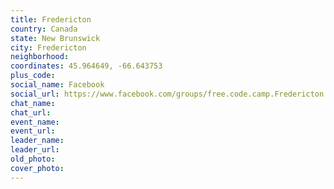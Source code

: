 ```yaml
---
title: Fredericton
country: Canada
state: New Brunswick
city: Fredericton
neighborhood: 
coordinates: 45.964649, -66.643753
plus_code:
social_name: Facebook
social_url: https://www.facebook.com/groups/free.code.camp.Fredericton
chat_name:
chat_url:
event_name:
event_url:
leader_name:
leader_url:
old_photo: 
cover_photo:
---
```

